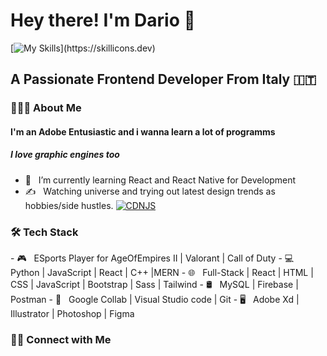 <h1> Hey there! I'm Dario 👋 </h1>

[![My Skills](https://skillicons.dev/icons?i=js,next,react,figma,angular,bootstrap,tailwind,visualstudio,vscode,atom,laravel,selenium,eclipse,vue,python,php,illustrator,photoshop,premiere,unreal,unity,)](https://skillicons.dev)
<h2> A Passionate Frontend Developer From Italy  🇮🇹 </h2>
<h3> 👨🏻‍💻 About Me </h3>
<h4> I'm an Adobe Entusiastic and i wanna learn a lot of programms</h4>
<h5> I love graphic engines too</h5>


- 🔭 &nbsp; I’m currently learning React and React Native for Development
- ✍️ &nbsp; Watching universe and trying out latest design trends as hobbies/side hustles. 
[![CDNJS](https://img.shields.io/cdnjs/v/reactstrap.svg)](https://cdnjs.com/libraries/reactstrap)

<h3>🛠 Tech Stack</h3>
- 🎮  &nbsp; ESports Player for AgeOfEmpires II | Valorant | Call of Duty
- 💻 &nbsp; Python | JavaScript | React | C++ |MERN  
- 🌐 &nbsp; Full-Stack | React | HTML | CSS | JavaScript | Bootstrap | Sass | Tailwind 
- 🛢 &nbsp; MySQL | Firebase | Postman
- 🔧 &nbsp; Google Collab  | Visual Studio code  | Git
- 🖥 &nbsp; Adobe Xd | Illustrator | Photoshop | Figma

<h3> 🤝🏻 Connect with Me </h3>




